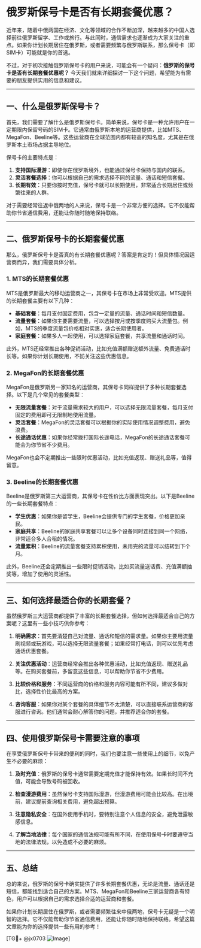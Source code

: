 # 俄罗斯保号卡是否有长期套餐优惠？

近年来，随着中俄两国在经济、文化等领域的合作不断加深，越来越多的中国人选择前往俄罗斯留学、工作或旅行。与此同时，通信需求也逐渐成为大家关注的重点。如果你计划长期居住在俄罗斯，或者需要频繁与俄罗斯联系，那么保号卡（即SIM卡）可能就是你的首选。

不过，对于初次接触俄罗斯保号卡的用户来说，可能会有一个疑问：**俄罗斯的保号卡是否有长期套餐优惠呢？** 今天我们就来详细探讨一下这个问题，希望能为有需要的朋友提供实用的信息和建议。

---

## 一、什么是俄罗斯保号卡？

首先，我们需要了解什么是俄罗斯保号卡。简单来说，保号卡是一种允许用户在一定期限内保留号码的SIM卡。它通常由俄罗斯本地的运营商提供，比如MTS、MegaFon、Beeline等。这些运营商在全球范围内都有较高的知名度，尤其是在俄罗斯本土市场占据主导地位。

保号卡的主要特点是：

1. **支持国际漫游**：即使你在俄罗斯境外，也能通过保号卡保持与国内的联系。
2. **灵活套餐选择**：你可以根据自己的需求选择不同的流量、通话和短信套餐。
3. **长期有效**：只要你按时充值，保号卡就可以长期使用，非常适合长期居住或频繁往来的人群。

对于需要经常往返中俄两地的人来说，保号卡是一个非常方便的选择。它不仅能帮助你节省通信费用，还能让你随时随地保持联络。

---

## 二、俄罗斯保号卡的长期套餐优惠

那么，俄罗斯保号卡是否真的有长期套餐优惠呢？答案是肯定的！但具体情况因运营商而异，我们需要具体分析。

### 1. MTS的长期套餐优惠

MTS是俄罗斯最大的移动运营商之一，其保号卡在市场上非常受欢迎。MTS提供的长期套餐主要有以下几种：

- **基础套餐**：每月支付固定费用，包含一定量的流量、通话时间和短信数量。
- **流量套餐**：如果你主要需要流量，可以选择按月或按季度购买大流量包。例如，MTS的季度流量包价格相对实惠，适合长期使用者。
- **家庭套餐**：如果多人一起使用，可以选择家庭套餐，共享流量和通话时间。

此外，MTS还经常推出各种促销活动，比如充值满额赠送额外流量、免费通话时长等。如果你计划长期使用，不妨关注这些优惠信息。

### 2. MegaFon的长期套餐优惠

MegaFon是俄罗斯另一家知名的运营商，其保号卡同样提供了多种长期套餐选择。以下是几个常见的套餐类型：

- **无限流量套餐**：对于流量需求较大的用户，可以选择无限流量套餐，每月支付固定的费用即可无限制地使用流量。
- **灵活套餐**：MegaFon的灵活套餐可以根据你的实际使用情况调整费用，避免浪费。
- **长途通话优惠**：如果你经常拨打国际长途电话，MegaFon的长途通话套餐可能会为你节省不少费用。

MegaFon也会不定期推出一些限时优惠活动，比如充值返现、赠送礼品等，值得留意。

### 3. Beeline的长期套餐优惠

Beeline是俄罗斯第三大运营商，其保号卡在性价比方面表现突出。以下是Beeline的一些长期套餐特点：

- **学生优惠**：如果你是留学生，Beeline会提供专门的学生套餐，价格更加亲民。
- **家庭共享**：Beeline的家庭共享套餐可以让多个设备同时连接到同一个网络，非常适合多人合租的情况。
- **流量累积**：Beeline的流量套餐支持累积使用，未用完的流量可以结转到下个月。

此外，Beeline还会定期推出一些限时促销活动，比如买流量送话费、充值满额抽奖等，增加了使用的灵活性。

---

## 三、如何选择最适合你的长期套餐？

虽然俄罗斯三大运营商都提供了丰富的长期套餐选择，但如何选择最适合自己的方案呢？这里有一些小技巧供你参考：

1. **明确需求**：首先要清楚自己对流量、通话和短信的需求量。如果你主要用流量刷视频或玩游戏，可以选择无限流量套餐；如果经常打电话，则可以优先考虑通话优惠套餐。

2. **关注优惠活动**：运营商经常会推出各种优惠活动，比如充值返现、赠送礼品等。在购买套餐前，多留意这些信息，可以帮助你节省不少费用。

3. **比较价格和服务**：不同运营商的价格和服务内容可能有所不同，建议多做对比，选择性价比最高的方案。

4. **咨询客服**：如果你对某个套餐的具体细节不太清楚，可以直接联系运营商的客服进行咨询。他们通常会耐心解答你的问题，并推荐适合你的套餐。

---

## 四、使用俄罗斯保号卡需要注意的事项

在享受俄罗斯保号卡带来的便利的同时，我们也要注意一些使用上的细节，以免产生不必要的麻烦：

1. **及时充值**：俄罗斯的保号卡通常需要定期充值才能保持有效。如果长时间不充值，可能会导致号码被回收。

2. **检查漫游费用**：虽然保号卡支持国际漫游，但漫游费用可能会比较高。在出境前，建议提前查询相关费用，避免超出预算。

3. **注意隐私安全**：在国外使用手机时，要特别注意个人信息的安全，避免泄露敏感信息。

4. **了解当地法律**：每个国家的通信法规可能有所不同，在使用保号卡时要遵守当地的法律法规，以免造成不必要的麻烦。

---

## 五、总结

总的来说，俄罗斯的保号卡确实提供了许多长期套餐优惠，无论是流量、通话还是短信，都能找到适合自己的方案。MTS、MegaFon和Beeline三家运营商各有特色，用户可以根据自己的需求选择合适的运营商和套餐。

如果你计划长期居住在俄罗斯，或者需要频繁往来中俄两地，保号卡无疑是一个明智的选择。它不仅能帮助你节省通信费用，还能让你随时随地保持联络。希望这篇文章能为你的选择提供一些有用的参考！

[TG💪+ @jx0703 ![Image](https://github.com/user-attachments/assets/dbca1d08-cadb-493c-b0ec-ad6f7a83f270)]